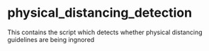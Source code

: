 # physical_distancing_detection
This contains the script which detects whether physical distancing guidelines are being ingnored
